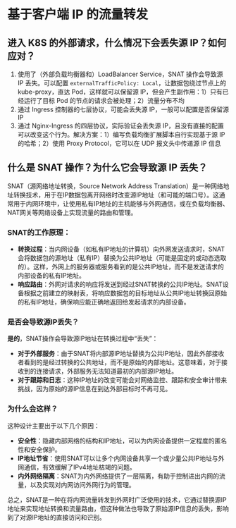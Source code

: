 # 基于客户端 IP 的流量转发

## 进入 K8S 的外部请求，什么情况下会丢失源 IP？如何应对？

1. 使用了（外部负载均衡器和）LoadBalancer Service，SNAT 操作会导致源 IP 丢失。可以配置 `externalTrafficPolicy: Local`，让数据包绕过节点上的 kube-proxy，直达 Pod，这样就可以保留源 IP，但会产生副作用：1）只有已经运行了目标 Pod 的节点的请求会被处理；2）流量分布不均
2. 通过 Ingress 控制器的七层协议，可能会丢失源 IP，一般可以配置是否保留源 IP
3. 通过 Nginx-Ingress 的四层协议，实际验证会丢失源 IP，且没有直接的配置可以改变这个行为。解决方案：1）编写负载均衡扩展脚本自行实现基于源 IP 的哈希；2）使用 Proxy Protocol，它可以在 UDP 报文头中传递源 IP 信息

## 什么是 SNAT 操作？为什么它会导致源 IP 丢失？

SNAT（源网络地址转换，Source Network Address Translation）是一种网络地址转换技术，用于在IP数据包离开网络时改变源IP地址（和可能的端口号）。这通常用于内网环境中，让使用私有IP地址的主机能够与外网通信，或在负载均衡器、NAT网关等网络设备上实现流量的路由和管理。

### SNAT的工作原理：

- **转换过程**：当内网设备（如私有IP地址的计算机）向外网发送请求时，SNAT会将数据包的源地址（私有IP）替换为公共IP地址（可能是固定的或动态选取的）。这样，外网上的服务器或服务看到的是公共IP地址，而不是发送请求的内部设备的私有IP地址。
- **响应路由**：外网对请求的响应将发送到经过SNAT转换的公共IP地址。SNAT设备根据之前建立的映射表，将响应数据包的目标地址从公共IP地址转换回原始的私有IP地址，确保响应能正确地返回给发起请求的内部设备。

### 是否会导致源IP丢失？

**是的**，SNAT操作会导致源IP地址在转换过程中“丢失”：

- **对于外部服务**：由于SNAT将内部源IP地址替换为公共IP地址，因此外部接收者看到的是经过转换的公共地址，而不是原始的内部地址。这意味着，对于接收到的连接请求，外部服务无法知道最初的内部源IP地址。
- **对于跟踪和日志**：这种IP地址的改变可能会对网络监控、跟踪和安全审计带来挑战，因为原始的源IP信息在到达外部目标时不再可见。

### 为什么会这样？

这种设计主要出于以下几个原因：

- **安全性**：隐藏内部网络的结构和IP地址，可以为内网设备提供一定程度的匿名性和安全保护。
- **IP地址节省**：使用SNAT可以让多个内网设备共享一个或少量公共IP地址与外网通信，有效缓解了IPv4地址枯竭的问题。
- **内外网络隔离**：SNAT为内外网络提供了一层隔离，有助于控制进出内网的流量，以及实现对内网访问外网行为的管理。

总之，SNAT是一种在将内网流量转发到外网时广泛使用的技术，它通过替换源IP地址来实现地址转换和流量路由，但这种做法也导致了原始源IP信息的丢失，影响到了对源IP地址的直接访问和识别。
